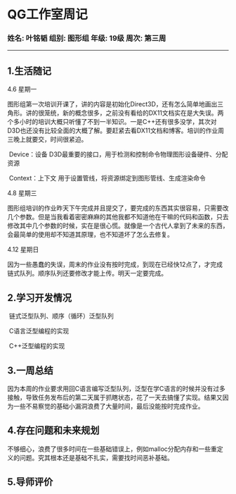 # QG工作室周记
 ### 姓名: 叶铭韬     组别:  图形组     年级:  19级        周次:  第三周
---
## 1.生活随记

4.6 星期一

​	    图形组第一次培训开课了，讲的内容是初始化Direct3D，还有怎么简单地画出三角形。讲的很笼统，新的概念很多，之前没有看给的DX11文档实在是大失误。两个多小时的培训大概只听懂了不到一半知识。一是C++还有很多没学，其次对D3D也还没有比较全面的大概了解。要赶紧去看DX11文档和博客。培训的作业周三晚上就要交，时间很紧迫。

​	    Device：设备  D3D最重要的接口，用于检测和控制命令物理图形设备硬件、分配资源

​		Context：上下文   用于设置管线，将资源绑定到图形管线、生成渲染命令

4.8 星期三

​		图形组培训的作业昨天下午完成并且提交了，要完成的东西其实很容易，只需要改几个参数。但是当我看着密密麻麻的其他我都不知道他在干嘛的代码和函数，只去修改其中几个参数的时候，实在是很心慌。就像是一个古代人拿到了未来的东西，会最简单的使用却不知道其原理，也不知道坏了怎么去修复。

4.12 星期日

​		因为一些愚蠢的失误，周末的作业没有按时完成，到现在已经快12点了，才完成链式队列。顺序队列还要修改才能上传。明天一定要完成。

## 2.学习开发情况

​		链式泛型队列、顺序（循环）泛型队列

​		C语言泛型编程的实现

​		C++泛型编程的实现

## 3.一周总结

​	因为本周的作业要求用回C语言编写泛型队列，泛型在学C语言的时候并没有过多接触，导致任务发布后的第二天属于抓瞎状态，花了一天去搞懂了实现。结果又因为一些不易察觉的基础小漏洞浪费了大量时间，最后没能按时完成作业。

## 4.存在问题和未来规划

​		不够细心，浪费了很多时间在一些基础错误上，例如malloc分配内存和一些重定义的问题。究其根本还是基础不扎实，需要找时间恶补基础。

## 5.导师评价
